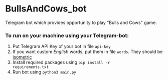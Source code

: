 # BullsAndCows_bot

Telegram bot which provides opportunity to play "Bulls and Cows" game.

### To run on your machine using your Telegram-bot:
1. Put Telegram API Key of your bot in file <code>api-key</code>
2. If you want custom *English* words, put them in file <code>words</code>. They should be [isometric](https://en.wikipedia.org/wiki/Heterogram_(literature)#Isograms)
3. Install required packages using <code>pip install -r requirements.txt</code>
4. Run bot using <code>python3 main.py</code>

